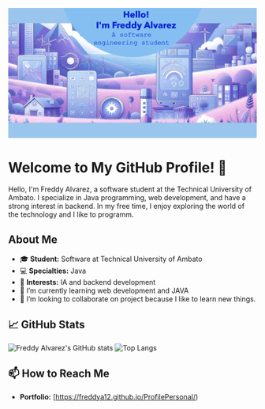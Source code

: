 
![Banner](banner.png)

# Welcome to My GitHub Profile! 👋
Hello, I'm Freddy Alvarez, a  software student at the Technical University of Ambato. I specialize in Java programming, web development, and have a strong interest in backend. 
In my free time, I enjoy exploring the world of the technology and I like to programm.

## About Me
- 🎓 **Student:** Software at Technical University of Ambato
- 💻 **Specialties:** Java
- 🤖 **Interests:** IA and backend development
- 🌱 I’m currently learning web development and JAVA
- 👯 I’m looking to collaborate on project because I like to learn new things.

## 📈 GitHub Stats
![Freddy Alvarez's GitHub stats](https://github-readme-stats.vercel.app/api?username=FreddyA12&show_icons=true&theme=radical) ![Top Langs](https://github-readme-stats.vercel.app/api/top-langs/?username=FreddyA12&layout=compact&theme=radical)

## 📫 How to Reach Me
- **Portfolio:** [https://freddya12.github.io/ProfilePersonal/)
